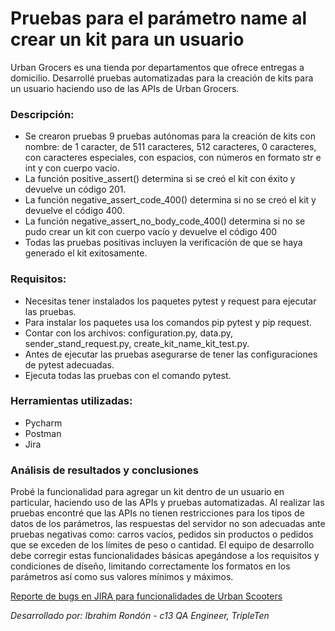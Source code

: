 # Pruebas para el parámetro name al crear un kit para un usuario
Urban Grocers es una tienda por departamentos que ofrece entregas a domicilio. Desarrollé pruebas automatizadas para la creación de kits para un usuario haciendo uso de las APIs de Urban Grocers.

### Descripción:
- Se crearon pruebas 9 pruebas autónomas para la creación de kits con nombre: de 1 caracter, de 511 caracteres, 512 caracteres, 0 caracteres, con caracteres especiales, con espacios, con números en formato str e int y con cuerpo vacío.
- La función positive_assert() determina si se creó el kit con éxito y devuelve un código 201.
- La función negative_assert_code_400() determina si no se creó el kit y devuelve el código 400.
- La función negative_assert_no_body_code_400() determina si no se pudo crear un kit con cuerpo vacío y devuelve el código 400
- Todas las pruebas positivas incluyen la verificación de que se haya generado el kit exitosamente.

### Requisitos:
- Necesitas tener instalados los paquetes pytest y request para ejecutar las pruebas.
- Para instalar los paquetes usa los comandos pip pytest y pip request.
- Contar con los archivos: configuration.py, data.py, sender_stand_request.py, create_kit_name_kit_test.py.
- Antes de ejecutar las pruebas asegurarse de tener las configuraciones de pytest adecuadas.
- Ejecuta todas las pruebas con el comando pytest.

### Herramientas utilizadas:
- Pycharm
- Postman
- Jira

### Análisis de resultados y conclusiones

Probé la funcionalidad para agregar un kit dentro de un usuario en particular, haciendo uso de las APIs y pruebas automatizadas. Al realizar las pruebas encontré que las APIs no tienen restricciones para los tipos de datos de los parámetros, las respuestas del servidor no son adecuadas ante pruebas negativas como: carros vacíos, pedidos sin productos o pedidos que se exceden de los límites de peso o cantidad. El equipo de desarrollo debe corregir estas funcionalidades básicas apegándose a los requisitos y condiciones de diseño, limitando correctamente los formatos en los parámetros así como sus valores mínimos y máximos.

[Reporte de bugs en JIRA para funcionalidades de Urban Scooters](https://drive.google.com/uc?id=18wpP3TBqO9QJ1-qswPSSavDAv9f0jG50&export=download) 

*Desarrollado por: Ibrahim Rondón - c13 QA Engineer, TripleTen*
